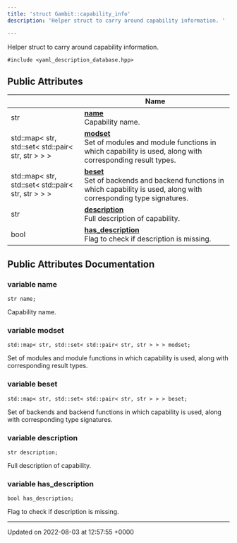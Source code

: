 ```yaml
---
title: 'struct Gambit::capability_info'
description: 'Helper struct to carry around capability information. '

---
```









Helper struct to carry around capability information. 


`#include <yaml_description_database.hpp>`

## Public Attributes

|                | Name           |
| -------------- | -------------- |
| str | **[name](/documentation/code/main/classes/structgambit_1_1capability__info/#variable-name)** <br>Capability name.  |
| std::map< str, std::set< std::pair< str, str > > > | **[modset](/documentation/code/main/classes/structgambit_1_1capability__info/#variable-modset)** <br>Set of modules and module functions in which capability is used, along with corresponding result types.  |
| std::map< str, std::set< std::pair< str, str > > > | **[beset](/documentation/code/main/classes/structgambit_1_1capability__info/#variable-beset)** <br>Set of backends and backend functions in which capability is used, along with corresponding type signatures.  |
| str | **[description](/documentation/code/main/classes/structgambit_1_1capability__info/#variable-description)** <br>Full description of capability.  |
| bool | **[has_description](/documentation/code/main/classes/structgambit_1_1capability__info/#variable-has-description)** <br>Flag to check if description is missing.  |

## Public Attributes Documentation

### variable name

```
str name;
```

Capability name. 

### variable modset

```
std::map< str, std::set< std::pair< str, str > > > modset;
```

Set of modules and module functions in which capability is used, along with corresponding result types. 

### variable beset

```
std::map< str, std::set< std::pair< str, str > > > beset;
```

Set of backends and backend functions in which capability is used, along with corresponding type signatures. 

### variable description

```
str description;
```

Full description of capability. 

### variable has_description

```
bool has_description;
```

Flag to check if description is missing. 

-------------------------------

Updated on 2022-08-03 at 12:57:55 +0000